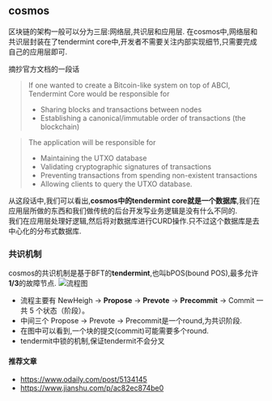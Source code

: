 ## cosmos

区块链的架构一般可以分为三层:网络层,共识层和应用层.
在cosmos中,网络层和共识层封装在了tendermint core中,开发者不需要关注内部实现细节,只需要完成自己的应用层即可.

摘抄官方文档的一段话
>  If one wanted to create a Bitcoin-like system on top of ABCI, Tendermint Core would be responsible for
> - Sharing blocks and transactions between nodes  
> - Establishing a canonical/immutable order of transactions (the blockchain)

> The application will be responsible for
> -  Maintaining the UTXO database
> - Validating cryptographic signatures of transactions
> - Preventing transactions from spending non-existent transactions
> - Allowing clients to query the UTXO database.

从这段话中,我们可以看出,**cosmos中的tendermint core就是一个数据库**,我们在应用层所做的东西和我们做传统的后台开发写业务逻辑是没有什么不同的.  
我们在应用层处理好逻辑,然后将对数据库进行CURD操作.只不过这个数据库是去中心化的分布式数据库.

### 共识机制
cosmos的共识机制是基于BFT的**tendermint**,也叫bPOS(bound POS),最多允许**1/3**的故障节点.
![流程图](https://upload-images.jianshu.io/upload_images/1452123-64dc2bd4728a2d9a.png?imageMogr2/auto-orient/strip%7CimageView2/2/w/975/format/webp)

- 流程主要有 NewHeigh -> **Propose** -> **Prevote** -> **Precommit** -> Commit 一共 5 个状态（阶段）。
- 中间三个 Propose -> Prevote -> Precommit是一个round,为共识阶段.
- 在图中可以看到,一个块的提交(commit)可能需要多个round.
- tendermit中锁的机制,保证tendermit不会分叉

#### 推荐文章
- https://www.odaily.com/post/5134145
- https://www.jianshu.com/p/ac82ec874be0
